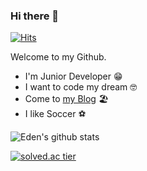 ### Hi there 👋

[![Hits](https://hits.seeyoufarm.com/api/count/incr/badge.svg?url=https%3A%2F%2Fgithub.com%2Fsangwoo0727&count_bg=%2379C83D&title_bg=%23555555&icon=&icon_color=%23E7E7E7&title=hits&edge_flat=false)](https://hits.seeyoufarm.com)

Welcome to my Github.

* I'm Junior Developer 😁
* I want to code my dream 🤓
* Come to [my Blog](https://sangwoo0727.github.io) 🏖
* I like Soccer ⚽️

![Eden's github stats](https://github-readme-stats.vercel.app/api?username=sangwoo0727&show_icons=true)

[![solved.ac tier](http://mazassumnida.wtf/api/generate_badge?boj=kangsw8940)](https://solved.ac/kangsw8940)


<!--
**sangwoo0727/sangwoo0727** is a ✨ _special_ ✨ repository because its `README.md` (this file) appears on your GitHub profile.

Here are some ideas to get you started:

- 🔭 I’m currently working on ...
- 🌱 I’m currently learning ...
- 👯 I’m looking to collaborate on ...
- 🤔 I’m looking for help with ...
- 💬 Ask me about ...
- 📫 How to reach me: ...
- 😄 Pronouns: ...
- ⚡ Fun fact: ...
-->
